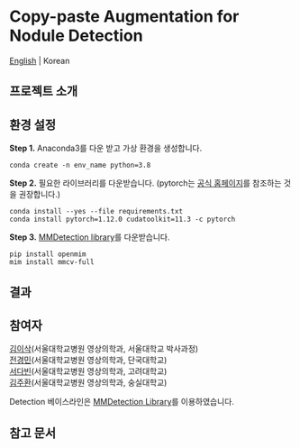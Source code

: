 # Copy-paste Augmentation for Nodule Detection

[English](https://github.com/seoulsky-field/copy-paste-nodule-detection/blob/main/README.md)  |  Korean


## 프로젝트 소개

## 환경 설정
**Step 1.** Anaconda3를 다운 받고 가상 환경을 생성합니다.
```shell
conda create -n env_name python=3.8
```
**Step 2.** 필요한 라이브러리를 다운받습니다. (pytorch는 [공식 홈페이지](https://pytorch.org/get-started/locally/)를 참조하는 것을 권장합니다.)
```shell
conda install --yes --file requirements.txt
conda install pytorch=1.12.0 cudatoolkit=11.3 -c pytorch
```
**Step 3.** [MMDetection library](https://github.com/open-mmlab/mmdetection/blob/master/docs/en/get_started.md/#Installation)를 다운받습니다.
```shell
pip install openmim
mim install mmcv-full
```

## 결과

## 참여자
[김이삭](https://github.com/yisakk)(서울대학교병원 영상의학과, 서울대학교 박사과정)  
[전경민](https://github.com/seoulsky-field)(서울대학교병원 영상의학과, 단국대학교)  
[서다빈](https://github.com/sodabeans)(서울대학교병원 영상의학과, 고려대학교)  
[김주환](https://github.com/JHwan96)(서울대학교병원 영상의학과, 숭실대학교)

Detection 베이스라인은 [MMDetection Library](https://github.com/open-mmlab/mmdetection)를 이용하였습니다.

## 참고 문서
